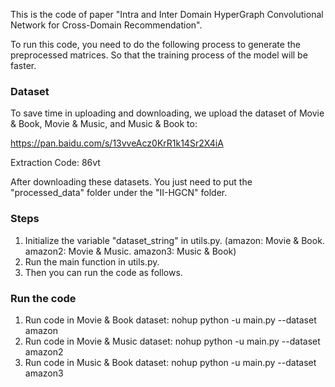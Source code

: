 This is the code of paper "Intra and Inter Domain HyperGraph Convolutional Network for Cross-Domain Recommendation".

To run this code, you need to do the following process to generate the preprocessed matrices. So that the training process of the model will be faster.

### Dataset

To save time in uploading and downloading, we upload the dataset of Movie & Book, Movie & Music, and Music & Book to:

https://pan.baidu.com/s/13vveAcz0KrR1k14Sr2X4iA  

Extraction Code: 86vt

After downloading these datasets. You just need to put the "processed_data" folder under the "II-HGCN" folder.


### Steps
1. Initialize the variable "dataset_string" in utils.py. (amazon: Movie & Book. amazon2: Movie & Music. amazon3: Music & Book)
2. Run the main function in utils.py.
3. Then you can run the code as follows.

### Run the code

1. Run code in Movie & Book dataset: nohup python -u main.py --dataset amazon
2. Run code in Movie & Music dataset: nohup python -u main.py --dataset amazon2
3. Run code in Music & Book dataset: nohup python -u main.py --dataset amazon3
